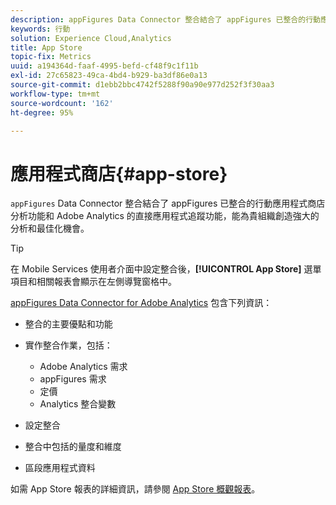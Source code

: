 ```yaml
---
description: appFigures Data Connector 整合結合了 appFigures 已整合的行動應用程式商店分析功能和 Adobe Analytics 的直接應用程式追蹤功能，能為貴組織創造強大的分析和最佳化機會。
keywords: 行動
solution: Experience Cloud,Analytics
title: App Store
topic-fix: Metrics
uuid: a194364d-faaf-4995-befd-cf48f9c1f11b
exl-id: 27c65823-49ca-4bd4-b929-ba3df86e0a13
source-git-commit: d1ebb2bbc4742f5288f90a90e977d252f3f30aa3
workflow-type: tm+mt
source-wordcount: '162'
ht-degree: 95%

---
```


# 應用程式商店{#app-store}

`appFigures` Data Connector 整合結合了 appFigures 已整合的行動應用程式商店分析功能和 Adobe Analytics 的直接應用程式追蹤功能，能為貴組織創造強大的分析和最佳化機會。

>[!TIP]
>
>在 Mobile Services 使用者介面中設定整合後，**[!UICONTROL App Store]** 選單項目和相關報表會顯示在左側導覽窗格中。

[appFigures Data Connector for Adobe Analytics](https://experienceleague.adobe.com/docs/analytics/import/dataconnectors/appfigures/appfigures-overview.html) 包含下列資訊：

* 整合的主要優點和功能
* 實作整合作業，包括：

   * Adobe Analytics 需求
   * appFigures 需求
   * 定價
   * Analytics 整合變數

* 設定整合
* 整合中包括的量度和維度
* 區段應用程式資料

如需 App Store 報表的詳細資訊，請參閱 [App Store 概觀報表](/help/using/usage/c-app-store-store-performance.md)。
